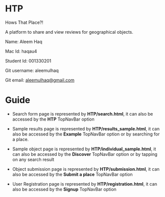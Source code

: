 # HTP
Hows That Place?!

A platform to share and view reviews for geographical objects.

Name: Aleem Haq

Mac Id: haqau4

Student Id: 001330201

Git username: aleemulhaq

Git email: aleemulhaq@gmail.com




# Guide

- Search form page is represented by **HTP/search.html**, it can also be accessed by the **HTP** TopNavBar option

- Sample results page is represented by **HTP/results_sample.html**, it can also be accessed by the **Example** TopNavBar option
or by searching for a place.


- Sample object page is represented by **HTP/individual_sample.html**, it can also be accessed by the **Discover** TopNavBar option or by tapping on any search result


- Object submission page is represented by **HTP/submission.html**, it can also be accessed by the **Submit a place** TopNavBar option

- User Registration page is represented by **HTP/registration.html**, it can also be accessed by the **Signup** TopNavBar option
